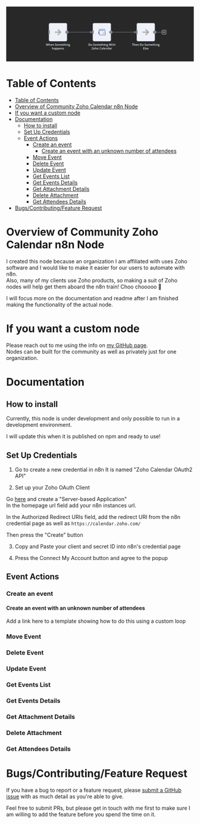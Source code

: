![Banner image](/ReadMeFiles/zohoCalNodeBanner.png)


# Table of Contents
- [Table of Contents](#table-of-contents)
- [Overview of Community Zoho Calendar n8n Node](#overview-of-community-zoho-calendar-n8n-node)
- [If you want a custom node](#if-you-want-a-custom-node)
- [Documentation](#documentation)
	- [How to install](#how-to-install)
	- [Set Up Credentials](#set-up-credentials)
	- [Event Actions](#event-actions)
		- [Create an event](#create-an-event)
			- [Create an event with an unknown number of attendees](#create-an-event-with-an-unknown-number-of-attendees)
		- [Move Event](#move-event)
		- [Delete Event](#delete-event)
		- [Update Event](#update-event)
		- [Get Events List](#get-events-list)
		- [Get Events Details](#get-events-details)
		- [Get Attachment Details](#get-attachment-details)
		- [Delete Attachment](#delete-attachment)
		- [Get Attendees Details](#get-attendees-details)
- [Bugs/Contributing/Feature Request](#bugscontributingfeature-request)

# Overview of Community Zoho Calendar n8n Node
I created this node because an organization I am affiliated with uses Zoho software and I would like to make it easier for our users to automate with n8n.  \
Also, many of my clients use Zoho products, so making a suit of Zoho nodes will help get them aboard the n8n train! Choo chooooo 🚂


I will focus more on the documentation and readme after I am finished making the functionality of the actual node.

# If you want a custom node
Please reach out to me using the info on [my GitHub page](https://github.com/liamdmcgarrigle).  \
Nodes can be built for the community as well as privately just for one organization.

# Documentation

## How to install
Currently, this node is under development and only possible to run in a development environment.

I will update this when it is published on npm and ready to use!

## Set Up Credentials

1. Go to create a new credential in n8n
It is named "Zoho Calendar OAuth2 API"

2. Set up your Zoho OAuth Client
   
Go [here](https://api-console.zoho.com/) and create a "Server-based Application"  \
In the homepage url field add your n8n instances url.

In the Authorized Redirect URIs field, add the redirect URI from the n8n credential page as well as `https://calendar.zoho.com/`

Then press the "Create" button

3. Copy and Paste your client and secret ID into n8n's credential page
   
4. Press the Connect My Account button and agree to the popup

## Event Actions

### Create an event

#### Create an event with an unknown number of attendees
Add a link here to a template showing how to do this using a custom loop

### Move Event

### Delete Event

### Update Event

### Get Events List

### Get Events Details

### Get Attachment Details

### Delete Attachment

### Get Attendees Details


# Bugs/Contributing/Feature Request

If you have a bug to report or a feature request, please [submit a GitHub issue](https://github.com/liamdmcgarrigle/n8n-nodes-zoho-calendar/issues/new) with as much detail as you're able to give.

Feel free to submit PRs, but please get in touch with me first to make sure I am willing to add the feature before you spend the time on it.

